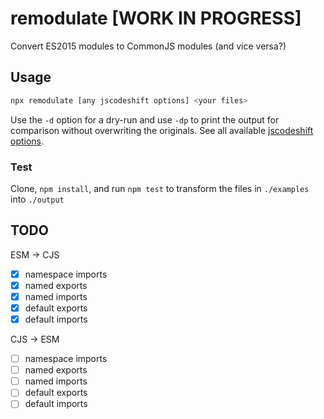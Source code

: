 # remodulate [WORK IN PROGRESS]
Convert ES2015 modules to CommonJS modules (and vice versa?)

## Usage

```sh
npx remodulate [any jscodeshift options] <your files>
```

Use the `-d` option for a dry-run and use `-dp` to print the output for comparison without overwriting the originals. See all available [jscodeshift options](https://github.com/facebook/jscodeshift#usage-cli).

### Test
Clone, `npm install`, and run `npm test` to transform the files in `./examples` into `./output`

## TODO

ESM -> CJS
- [x] namespace imports
- [x] named exports
- [x] named imports
- [x] default exports
- [x] default imports

CJS -> ESM
- [ ] namespace imports
- [ ] named exports
- [ ] named imports
- [ ] default exports
- [ ] default imports
